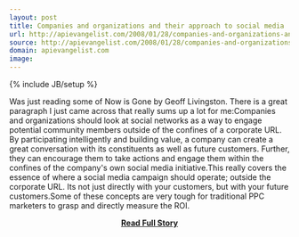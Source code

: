 ```yaml
---
layout: post
title: Companies and organizations and their approach to social media
url: http://apievangelist.com/2008/01/28/companies-and-organizations-and-their-approach-to-social-media/
source: http://apievangelist.com/2008/01/28/companies-and-organizations-and-their-approach-to-social-media/
domain: apievangelist.com
image: 
---
```

{% include JB/setup %}<p>Was just reading some of Now is Gone by Geoff Livingston.  There is a great paragraph I just came across that really sums up a lot for me:Companies and organizations should look at social networks as a way to engage potential community members outside of the confines of a corporate URL.  By participating intelligently and building value, a company can create a great conversation with its constituents as well as future customers.  Further, they can encourage them to take actions and engage them within the confines of the company's own social media initiative.This really covers the essence of where a social media campaign should operate; outside the corporate URL. Its not just directly with your customers, but with your future customers.Some of these concepts are very tough for traditional PPC marketers to grasp and directly measure the ROI.</p>
<center><p><a href="http://apievangelist.com/2008/01/28/companies-and-organizations-and-their-approach-to-social-media/" style='padding:25px; font-sze:18px; font-weight: bold;'>Read Full Story</a></p></center>
